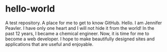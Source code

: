 # hello-world
A test repository.  A place for me to get to know GitHub.
Hello.  I am Jennifer Peavler.  I have only one heart and I will not hide it from the world!
In the past 12 years, I became a chemical engineer.  Now, it is time for me to become a web developer.
I hope to make beautifully designed sites and applications that are useful and enjoyable.
